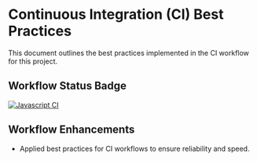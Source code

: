 # Continuous Integration (CI) Best Practices

This document outlines the best practices implemented in the CI workflow for this project.

## Workflow Status Badge

[![Javascript CI](https://github.com/MostafaKhaled2017/S24-core-course-labs/actions/workflows/python_ci.yaml/badge.svg)](https://github.com/MostafaKhaled2017/S24-core-course-labs/actions/workflows/javascript_ci.yaml)

## Workflow Enhancements
   - Applied best practices for CI workflows to ensure reliability and speed.